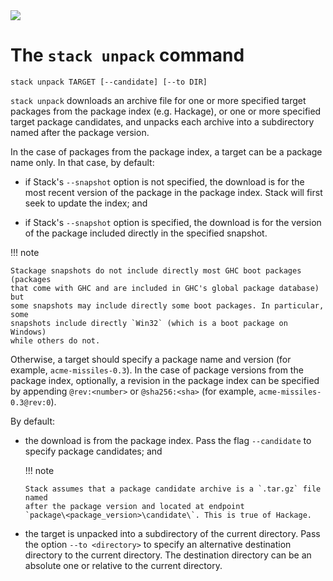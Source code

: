 <div class="hidden-warning"><a href="https://docs.haskellstack.org/"><img src="https://cdn.jsdelivr.net/gh/commercialhaskell/stack/doc/img/hidden-warning.svg"></a></div>

# The `stack unpack` command

~~~text
stack unpack TARGET [--candidate] [--to DIR]
~~~

`stack unpack` downloads an archive file for one or more specified target
packages from the package index (e.g. Hackage), or one or more specified target
package candidates, and unpacks each archive into a subdirectory named after the
package version.

In the case of packages from the package index, a target can be a package
name only. In that case, by default:

*   if Stack's `--snapshot` option is not specified, the download is for the
    most recent version of the package in the package index. Stack will first
    seek to update the index; and

*   if Stack's `--snapshot` option is specified, the download is for the version
    of the package included directly in the specified snapshot.

!!! note

    Stackage snapshots do not include directly most GHC boot packages (packages
    that come with GHC and are included in GHC's global package database) but
    some snapshots may include directly some boot packages. In particular, some
    snapshots include directly `Win32` (which is a boot package on Windows)
    while others do not.

Otherwise, a target should specify a package name and version (for example,
`acme-missiles-0.3`). In the case of package versions from the package index,
optionally, a revision in the package index can be specified by appending
`@rev:<number>` or `@sha256:<sha>` (for example, `acme-missiles-0.3@rev:0`).

By default:

*   the download is from the package index. Pass the flag `--candidate` to
    specify package candidates; and

    !!! note

        Stack assumes that a package candidate archive is a `.tar.gz` file named
        after the package version and located at endpoint
        `package\<package_version>\candidate\`. This is true of Hackage.

*   the target is unpacked into a subdirectory of the current directory. Pass
    the option `--to <directory>` to specify an alternative destination
    directory to the current directory. The destination directory can be an
    absolute one or relative to the current directory.
